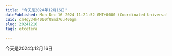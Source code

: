 ```yaml
---
title: "今天是2024年12月16日"
datePublished: Mon Dec 16 2024 11:21:52 GMT+0000 (Coordinated Universal Time)
cuid: cm4qy34k4000f08md76u406gm
slug: 20241216
tags: etcetera

---
```


今天是2024年12月16日